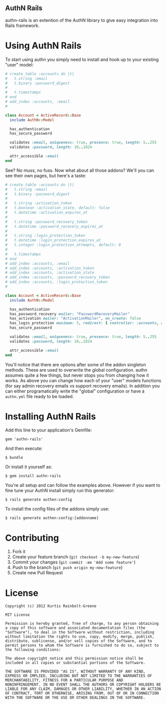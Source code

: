 AuthN Rails
-----------

authn-rails is an extention of the AuthN library to give easy integration into Rails framework.


Using AuthN Rails
=================

To start using authn you simply need to install and hook up to your existing "user" model:

``` ruby
# create_table :accounts do |t|
#   t.string :email
#   t.binary :password_digest
#
#   t.timestamps
# end
# add_index :accounts, :email
#

class Account < ActiveRecord::Base
  include AuthN::Model

  has_authentication
  has_secure_password

  validates :email, uniqueness: true, presence: true, length: 5..255
  validates :password, length: 10..1024

  attr_accessible :email
end
```

See?
No muss, no fuss.
Now what about all those addons?
We'll you can see their own pages, but here's a taste:

``` ruby
# create_table :accounts do |t|
#   t.string :email
#   t.binary :password_digest
#
#   t.string :activation_token
#   t.boolean :activation_state, default: false
#   t.datetime :activation_expires_at
#
#   t.string :password_recovery_token
#   t.datetime :password_recovery_expires_at
#
#   t.string :login_protection_token
#   t.datetime :login_protection_expires_at
#   t.integer :login_protection_attempts, default: 0
#
#   t.timestamps
# end
# add_index :accounts, :email
# add_index :accounts, :activation_token
# add_index :accounts, :activation_state
# add_index :accounts, :password_recovery_token
# add_index :accounts, :login_protection_token
#

class Account < ActiveRecord::Base
  include AuthN::Model

  has_authentication
  has_password_recovery mailer: "PasswordRecoveryMailer"
  has_activation mailer: "ActivationMailer", on_create: false
  has_login_protection maximum: 3, redirect: { controller: :accounts, action: :maximum_login_failure }
  has_secure_password

  validates :email, uniqueness: true, presence: true, length: 5..255
  validates :password, length: 10..1024

  attr_accessible :email
end
```

You'll notice that there are options after some of the addon singleton methods.
These are used to overwrite the global configuration.
authn assumes quite a few things, but never stops you from changing how it works.
As above you can change how each of your "user" models functions (for say admin recovery emails vs support recovery emails).
In addition you can either programatically write the "global" configuration or have a `authn.yml` file ready to be loaded.

Installing AuthN Rails
======================

Add this line to your application's Gemfile:

    gem 'authn-rails'

And then execute:

    $ bundle

Or install it yourself as:

    $ gem install authn-rails

You're all setup and can follow the examples above.
However if you want to fine tune your AuthN install simply run this generator:

    $ rails generate authen:config

To install the config files of the addons simply use:

    $ rails generate authen:config:[addonname]

Contributing
============

  1. Fork it
  2. Create your feature branch (`git checkout -b my-new-feature`)
  3. Commit your changes (`git commit -am 'Add some feature'`)
  4. Push to the branch (`git push origin my-new-feature`)
  5. Create new Pull Request

License
=======

    Copyright (c) 2012 Kurtis Rainbolt-Greene

    MIT License

    Permission is hereby granted, free of charge, to any person obtaining
    a copy of this software and associated documentation files (the
    "Software"), to deal in the Software without restriction, including
    without limitation the rights to use, copy, modify, merge, publish,
    distribute, sublicense, and/or sell copies of the Software, and to
    permit persons to whom the Software is furnished to do so, subject to
    the following conditions:

    The above copyright notice and this permission notice shall be
    included in all copies or substantial portions of the Software.

    THE SOFTWARE IS PROVIDED "AS IS", WITHOUT WARRANTY OF ANY KIND,
    EXPRESS OR IMPLIED, INCLUDING BUT NOT LIMITED TO THE WARRANTIES OF
    MERCHANTABILITY, FITNESS FOR A PARTICULAR PURPOSE AND
    NONINFRINGEMENT. IN NO EVENT SHALL THE AUTHORS OR COPYRIGHT HOLDERS BE
    LIABLE FOR ANY CLAIM, DAMAGES OR OTHER LIABILITY, WHETHER IN AN ACTION
    OF CONTRACT, TORT OR OTHERWISE, ARISING FROM, OUT OF OR IN CONNECTION
    WITH THE SOFTWARE OR THE USE OR OTHER DEALINGS IN THE SOFTWARE.

